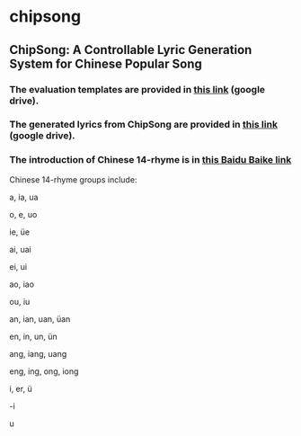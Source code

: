 # chipsong
## ChipSong: A Controllable Lyric Generation System for Chinese Popular Song

### The evaluation templates are provided in [this link](https://drive.google.com/drive/folders/1gM6cI0XhkVZkDN2qDXYjVadPae3EcsHT?usp=sharing) (google drive).

### The generated lyrics from ChipSong are provided in [this link](https://drive.google.com/drive/folders/1W5gktwFHv4tnF8lfP3Py3aQ8G7xjwfR-?usp=sharing) (google drive).

### The introduction of Chinese 14-rhyme is in [this Baidu Baike link](https://baike.baidu.com/item/%E4%B8%AD%E5%8D%8E%E6%96%B0%E9%9F%B5/622875?fr=aladdin)

Chinese 14-rhyme groups include:

a, ia, ua

o, e, uo

ie, üe
	
ai, uai

ei, ui
	
ao, iao
	
ou, iu
	
an, ian, uan, üan
	
en, in, un, ün
	
ang, iang, uang

eng, ing, ong, iong

i, er, ü
	
-i
	
u
